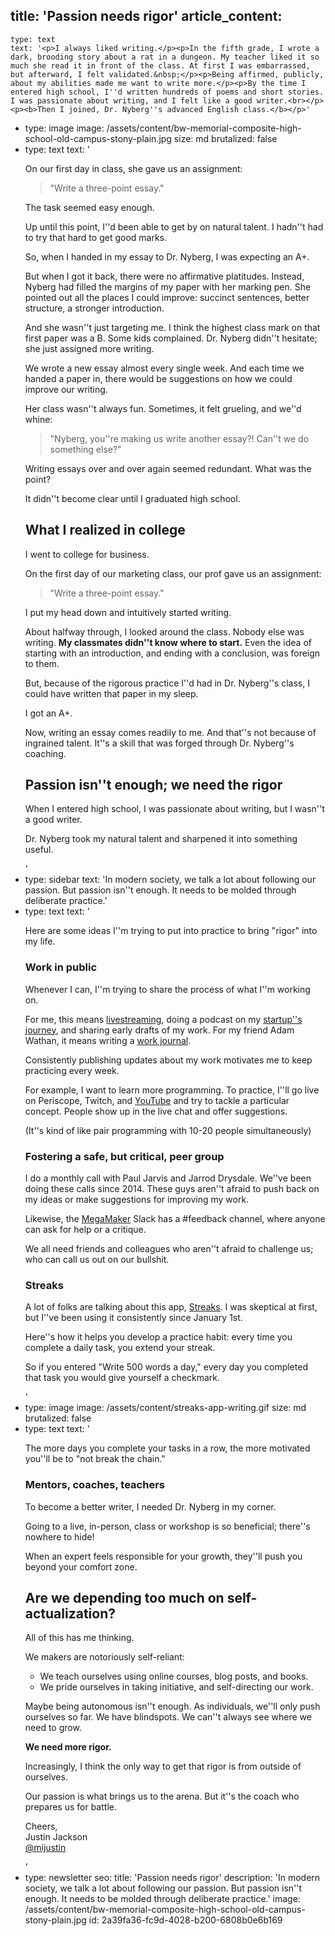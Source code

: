 title: 'Passion needs rigor'
article_content:
  -
    type: text
    text: '<p>I always liked writing.</p><p>In the fifth grade, I wrote a dark, brooding story about a rat in a dungeon. My teacher liked it so much she read it in front of the class. At first I was embarrassed, but afterward, I felt validated.&nbsp;</p><p>Being affirmed, publicly, about my abilities made me want to write more.</p><p>By the time I entered high school, I''d written hundreds of poems and short stories. I was passionate about writing, and I felt like a good writer.<br></p><p><b>Then I joined, Dr. Nyberg''s advanced English class.</b></p>'
  -
    type: image
    image: /assets/content/bw-memorial-composite-high-school-old-campus-stony-plain.jpg
    size: md
    brutalized: false
  -
    type: text
    text: '<p>On our first day in class, she gave us an assignment:</p><blockquote><p>"Write a three-point essay."</p></blockquote><p>The task seemed easy enough.</p><p>Up until this point, I''d been able to get by on natural talent. I hadn''t had to try that hard to get good marks.</p><p>So, when I handed in my essay to Dr. Nyberg, I was expecting an A+.&nbsp;</p><p>But when I got it back, there were no affirmative platitudes. Instead, Nyberg had filled the margins of my paper with her marking pen. She pointed out all the places I could improve: succinct sentences, better structure, a stronger introduction.</p><p>And she wasn''t just targeting me. I think the highest class mark on that first paper was a B. Some kids complained. Dr. Nyberg didn''t hesitate; she just assigned more writing.</p><p>We wrote a new essay almost every single week.&nbsp;And each time we handed a paper in, there would be suggestions on how we could improve our writing.</p><p>Her class wasn''t always fun. Sometimes, it felt grueling, and we''d whine:&nbsp;</p><blockquote><p>"Nyberg, you''re making us write another essay?! Can''t we do something else?" </p></blockquote><p>Writing essays over and over again seemed redundant. What was the point?</p><p>It didn''t become clear until I graduated high school.</p><h2>What I realized in college</h2><p>I went to college for business.</p><p>On the first day of our marketing class, our prof gave us an assignment:</p><blockquote><p>"Write a three-point essay."</p></blockquote><p>I put my head down and intuitively started writing.</p><p>About halfway through, I looked around the class. Nobody else was writing.&nbsp;<b>My classmates didn''t know where to start.</b> Even the idea of starting with an introduction, and ending with a conclusion, was foreign to them.</p><p>But, because of the rigorous practice I''d had in Dr. Nyberg''s class, I could have written that paper in my sleep.</p><p>I got an A+.</p><p>Now, writing an essay comes readily to me. And that''s not because of ingrained talent. It''s a skill that was forged through Dr. Nyberg''s coaching.</p><h2>Passion isn''t enough; we need the rigor</h2><p>When I entered high school, I was passionate about writing, but I wasn''t a good writer.</p><p>Dr. Nyberg took my natural talent and sharpened it into something useful.</p>'
  -
    type: sidebar
    text: 'In modern society, we talk a lot about following our passion. But passion isn''t enough. It needs to be molded through deliberate practice.'
  -
    type: text
    text: '<p>Here are some ideas I''m trying to put into practice to bring "rigor" into my life.</p><h3>Work in public&nbsp;</h3><p>Whenever I can, I''m trying to share the process of what I''m working on.&nbsp;</p><p>For me, this means <a href="https://justinjackson.ca/livestreaming">livestreaming</a>, doing a podcast on my <a href="https://saas.transistor.fm">startup''s journey</a>, and sharing early drafts of my work. For my friend Adam Wathan, it means writing a <a href="https://adamwathan.me/journal/">work journal</a>.&nbsp;</p><p>Consistently publishing updates about my work motivates me to keep practicing every week.</p><p>For example, I want to learn more programming. To practice, I''ll go live on Periscope, Twitch, and <a href="https://www.youtube.com/playlist?list=PLMON2GgvkBWJmjgMpEglXH4TRoJaDjH7_">YouTube</a> and try to tackle a particular concept. People show up in the live chat and offer suggestions.</p><p>(It''s kind of like pair programming with 10-20 people simultaneously)</p><h3>Fostering a safe, but critical, peer group</h3><p>I do a monthly call with Paul Jarvis and Jarrod Drysdale. We''ve been doing these calls since 2014. These guys aren''t afraid to push back on my ideas or make suggestions for improving my work.</p><p>Likewise, the <a href="https://megamaker.co">MegaMaker</a> Slack has a #feedback channel, where anyone can ask for help or a critique.</p><p>We all need friends and colleagues who aren''t afraid to challenge us; who can call us out on our bullshit.</p><h3>Streaks</h3><p>A lot of folks are talking about this app, <a href="https://streaksapp.com/">Streaks</a>. I was skeptical at first, but I''ve been using it consistently since January 1st.</p><p>Here''s how it helps you develop a practice habit: every time you complete a daily task, you extend your streak.</p><p>So if you entered "Write 500 words a day," every day you completed that task you would give yourself a checkmark.</p>'
  -
    type: image
    image: /assets/content/streaks-app-writing.gif
    size: md
    brutalized: false
  -
    type: text
    text: '<p>The more days you complete your tasks in a row, the more motivated you''ll be to "not break the chain."</p><h3>Mentors, coaches, teachers</h3><p>To become a better writer, I needed Dr. Nyberg in my corner.<br></p><p>Going to a live, in-person, class or workshop is so beneficial; there''s nowhere to hide!</p><p>When an expert feels responsible for your growth, they''ll push you beyond your comfort zone.</p><h2>Are we depending too much on self-actualization?</h2><p>All of this has me thinking.</p><p>We makers are notoriously self-reliant:</p><ul><li>We teach ourselves using online courses, blog posts, and books.</li><li>We pride ourselves in taking initiative, and self-directing our work.</li></ul><p>Maybe being autonomous isn''t enough. As individuals, we''ll only push ourselves so far. We have blindspots. We can''t always see where we need to grow.</p><p><b>We need more rigor.</b></p><p>Increasingly, I think the only way to get that rigor is from outside of ourselves.</p><p>Our passion is what brings us to the arena. But it''s the coach who prepares us for battle.</p><p>Cheers,<br>Justin Jackson<br><a href="https://twitter.com/mijustin">@mijustin</a></p>'
  -
    type: newsletter
seo:
  title: 'Passion needs rigor'
  description: 'In modern society, we talk a lot about following our passion. But passion isn''t enough. It needs to be molded through deliberate practice.'
  image: /assets/content/bw-memorial-composite-high-school-old-campus-stony-plain.jpg
id: 2a39fa36-fc9d-4028-b200-6808b0e6b169
